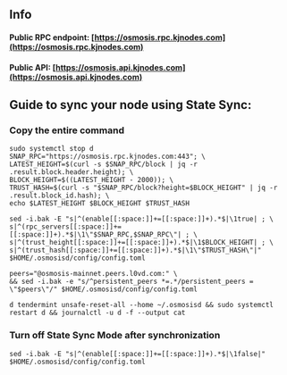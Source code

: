 ## Info
#### Public RPC endpoint: [https://osmosis.rpc.kjnodes.com](https://osmosis.rpc.kjnodes.com)
#### Public API: [https://osmosis.api.kjnodes.com](https://osmosis.api.kjnodes.com)

## Guide to sync your node using State Sync:

### Copy the entire command
```
sudo systemctl stop d
SNAP_RPC="https://osmosis.rpc.kjnodes.com:443"; \
LATEST_HEIGHT=$(curl -s $SNAP_RPC/block | jq -r .result.block.header.height); \
BLOCK_HEIGHT=$((LATEST_HEIGHT - 2000)); \
TRUST_HASH=$(curl -s "$SNAP_RPC/block?height=$BLOCK_HEIGHT" | jq -r .result.block_id.hash); \
echo $LATEST_HEIGHT $BLOCK_HEIGHT $TRUST_HASH

sed -i.bak -E "s|^(enable[[:space:]]+=[[:space:]]+).*$|\1true| ; \
s|^(rpc_servers[[:space:]]+=[[:space:]]+).*$|\1\"$SNAP_RPC,$SNAP_RPC\"| ; \
s|^(trust_height[[:space:]]+=[[:space:]]+).*$|\1$BLOCK_HEIGHT| ; \
s|^(trust_hash[[:space:]]+=[[:space:]]+).*$|\1\"$TRUST_HASH\"|" $HOME/.osmosisd/config/config.toml

peers="@osmosis-mainnet.peers.l0vd.com:" \
&& sed -i.bak -e "s/^persistent_peers *=.*/persistent_peers = \"$peers\"/" $HOME/.osmosisd/config/config.toml 

d tendermint unsafe-reset-all --home ~/.osmosisd && sudo systemctl restart d && journalctl -u d -f --output cat
```

### Turn off State Sync Mode after synchronization
```
sed -i.bak -E "s|^(enable[[:space:]]+=[[:space:]]+).*$|\1false|" $HOME/.osmosisd/config/config.toml
```
